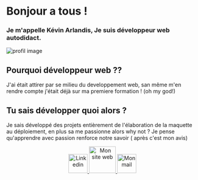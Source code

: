 # Bonjour a tous !
### Je m'appelle Kévin Arlandis, Je suis développeur web autodidact.

![profil image](https://media.licdn.com/dms/image/C4D16AQEj85jqaN8Ecg/profile-displaybackgroundimage-shrink_350_1400/0/1668250251877?e=1703116800&v=beta&t=3ahS3sT-1BYZT5T_vCvIXCEg2PLF2jEa2zBVOT5RXfI)

## Pourquoi développeur web ??
<p>
J'ai était attirer par se milieu du developpement web, san même m'en rendre compte j'était déjà sur ma premiere formation ! (oh my god!) </p>

## Tu sais développer quoi alors ? 
<p> Je sais développé des projets entièrement de l'élaboration de la maquette au déploiement, en plus sa me passionne alors why not ?
Je pense qu'apprendre avec passion renforce notre savoir ( après c'est mon avis)</p>

<p align="center"> 

<a href="https://www.linkedin.com/in/kevin-arlandis/">
    <img alt="Linkedin " width="50px" src="https://upload.wikimedia.org/wikipedia/commons/thumb/c/ca/LinkedIn_logo_initials.png/600px-LinkedIn_logo_initials.png" />
  </a>
  
   <a href="https://arlandiskevin.netlify.app/">
    <img alt="Mon site web" width="70px" src="https://img-0.journaldunet.com/a691ldWmyRJa7Nj9Om84GKZSC7M=/1500x/smart/37bb29883db94c988d8701b42ed00ee2/ccmcms-jdn/2034247.jpg" />
  </a>
  
   <a href="mailto:arlandis.dev@hotmail.com?subject=Bonjour!">
    <img alt="Mon mail" width="50px" src="https://upload.wikimedia.org/wikipedia/fr/a/a7/Mail_%28Apple%29_logo.png" />
  </a>
  
  </p>
